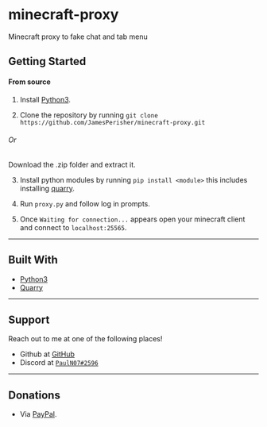 # minecraft-proxy


Minecraft proxy to fake chat and tab menu

## Getting Started

#### From source

1. Install [Python3](https://www.python.org/downloads/).

2. Clone the repository by running ```git clone https://github.com/JamesPerisher/minecraft-proxy.git```
###### Or
Download the .zip folder and extract it.

3. Install python modules by running ```pip install <module>``` this includes installing [quarry](https://github.com/barneygale/quarry).

4. Run ```proxy.py``` and follow log in prompts.
5. Once ```Waiting for connection...``` appears open your minecraft client and connect to ```localhost:25565```.

---


## Built With

- [Python3](https://docs.python.org/3/)
- [Quarry](https://github.com/barneygale/quarry)


---

## Support

Reach out to me at one of the following places!

- Github at [GitHub](https://github.com/JamesPerisher)
- Discord at <a href="https://discordapp.com/" target="_blank">`PaulN07#2596`</a>

---

## Donations

- Via <a href="https://www.paypal.me/pauln07/" target="_blank">PayPal</a>.
